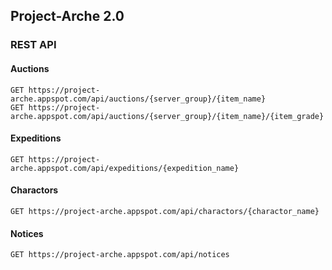 ## Project-Arche 2.0

### REST API

#### Auctions
```
GET https://project-arche.appspot.com/api/auctions/{server_group}/{item_name}
GET https://project-arche.appspot.com/api/auctions/{server_group}/{item_name}/{item_grade}
```

#### Expeditions
```
GET https://project-arche.appspot.com/api/expeditions/{expedition_name}
```

#### Charactors
```
GET https://project-arche.appspot.com/api/charactors/{charactor_name}
```

#### Notices
```
GET https://project-arche.appspot.com/api/notices
```
